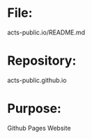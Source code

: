 # File:

acts-public.io/README.md

# Repository:

acts-public.github.io

# Purpose:

Github Pages Website

